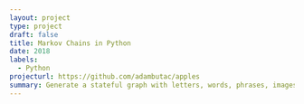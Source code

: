 ```yaml
---
layout: project
type: project
draft: false
title: Markov Chains in Python
date: 2018
labels:
  - Python
projecturl: https://github.com/adambutac/apples
summary: Generate a stateful graph with letters, words, phrases, images, and any other form of linear data.  A formal mathematical induction to those on the time to the PRNG with period is a strong PRNG to cut corners.
---
```


